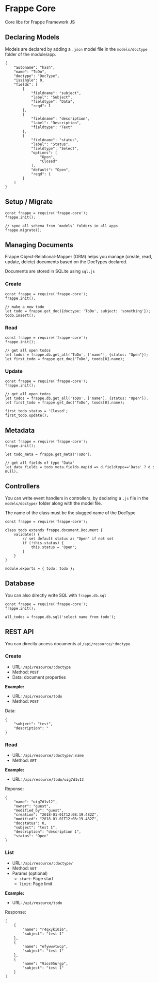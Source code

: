 # Frappe Core

Core libs for Frappe Framework JS

## Declaring Models

Models are declared by adding a `.json` model file in the `models/doctype` folder of the module/app.

	{
		"autoname": "hash",
		"name": "ToDo",
		"doctype": "DocType",
		"issingle": 0,
		"fields": [
			{
				"fieldname": "subject",
				"label": "Subject",
				"fieldtype": "Data",
				"reqd": 1
			},
			{
				"fieldname": "description",
				"label": "Description",
				"fieldtype": "Text"
			},
			{
				"fieldname": "status",
				"label": "Status",
				"fieldtype": "Select",
				"options": [
					"Open",
					"Closed"
				],
				"default": "Open",
				"reqd": 1
			}
		]
	}

## Setup / Migrate

	const frappe = require('frappe-core');
	frappe.init();

	// sync all schema from `models` folders in all apps
	frappe.migrate();

## Managing Documents

Frappe Object-Relational-Mapper (ORM) helps you manage (create, read, update, delete) documents based on the DocTypes declared.

Documents are stored in SQLite using `sql.js`

### Create

	const frappe = require('frappe-core');
	frappe.init();

	// make a new todo
	let todo = frappe.get_doc({doctype: 'ToDo', subject: 'something'});
	todo.insert();

### Read

	const frappe = require('frappe-core');
	frappe.init();

	// get all open todos
	let todos = frappe.db.get_all('ToDo', ['name'], {status: "Open"});
	let first_todo = frappe.get_doc('ToDo', toods[0].name);


### Update

	const frappe = require('frappe-core');
	frappe.init();

	// get all open todos
	let todos = frappe.db.get_all('ToDo', ['name'], {status: "Open"});
	let first_todo = frappe.get_doc('ToDo', toods[0].name);

	first_todo.status = 'Closed';
	first_todo.update();

## Metadata

	const frappe = require('frappe-core');
	frappe.init();

	let todo_meta = frappe.get_meta('ToDo');

	// get all fields of type "Data"
	let data_fields = todo_meta.fields.map(d => d.fieldtype=='Data' ? d : null);

## Controllers

You can write event handlers in controllers, by declaring a `.js` file in the `models/doctype/` folder along with the model file.

The name of the class must be the slugged name of the DocType

	const frappe = require('frappe-core');

	class todo extends frappe.document.Document {
		validate() {
			// set default status as "Open" if not set
			if (!this.status) {
				this.status = 'Open';
			}
		}
	}

	module.exports = { todo: todo };

## Database

You can also directly write SQL with `frappe.db.sql`

	const frappe = require('frappe-core');
	frappe.init();

	all_todos = frappe.db.sql('select name from todo');

## REST API

You can directly access documents at `/api/resource/:doctype`

### Create

- URL: `/api/resource/:doctype`
- Method: `POST`
- Data: document properties

**Example:**

- URL: `/api/resource/todo`
- Method: `POST`

Data:

	{
		"subject": "test",
		"description": "
	}

### Read

- URL: `/api/resource/:doctype/:name`
- Method: `GET`

**Example:**

- URL: `/api/resource/todo/uig7d1v12`

Reponse:

	{
		"name": "uig7d1v12",
		"owner": "guest",
		"modified_by": "guest",
		"creation": "2018-01-01T12:08:19.482Z",
		"modified": "2018-01-01T12:08:19.482Z",
		"docstatus": 0,
		"subject": "test 1",
		"description": "description 1",
		"status": "Open"
	}

### List

- URL: `/api/resource/:doctype/`
- Method: `GET`
- Params (optional)
	- `start`: Page start
	- `limit`: Page limit

**Example:**

- URL: `/api/resource/todo`

Response:

	[
		{
			"name": "r4qxyki0i6",
			"subject": "test 1"
		},
		{
			"name": "efywwvtwcp",
			"subject": "test 1"
		},
		{
			"name": "9ioz05urgp",
			"subject": "test 1"
		}
	]
